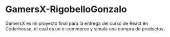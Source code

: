# GamersX-RigobelloGonzalo

GamersX es mi proyecto final para la entrega del curso de React en Coderhouse, el cual es un e-commerce y simula una compra de productos.
